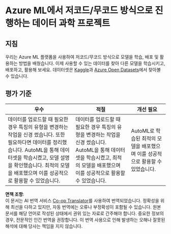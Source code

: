 <!--
CO_OP_TRANSLATOR_METADATA:
{
  "original_hash": "8fdc4a5fd9bc27a8d2ebef995dfbf73f",
  "translation_date": "2025-08-24T13:05:17+00:00",
  "source_file": "5-Data-Science-In-Cloud/18-Low-Code/assignment.md",
  "language_code": "ko"
}
-->
# Azure ML에서 저코드/무코드 방식으로 진행하는 데이터 과학 프로젝트

## 지침

우리는 Azure ML 플랫폼을 사용하여 저코드/무코드 방식으로 모델을 학습, 배포 및 활용하는 방법을 배웠습니다. 이제 사용할 수 있는 데이터를 찾아 다른 모델을 학습시키고, 배포하고, 활용해 보세요. 데이터셋은 [Kaggle](https://kaggle.com)과 [Azure Open Datasets](https://azure.microsoft.com/services/open-datasets/catalog?WT.mc_id=academic-77958-bethanycheum&ocid=AID3041109)에서 찾아볼 수 있습니다.

## 평가 기준

| 우수 | 적절 | 개선 필요 |
|------|------|----------|
| 데이터를 업로드할 때 필요한 경우 특징의 유형을 변경하는 작업을 신경 썼습니다. 또한 필요하다면 데이터를 정리했습니다. AutoML을 통해 데이터셋을 학습시켰고, 모델 설명을 확인했습니다. 최적의 모델을 배포했으며 이를 성공적으로 활용할 수 있었습니다. | 데이터를 업로드할 때 필요한 경우 특징의 유형을 변경하는 작업을 신경 썼습니다. AutoML을 통해 데이터셋을 학습시켰고, 최적의 모델을 배포했으며 이를 성공적으로 활용할 수 있었습니다. | AutoML로 학습된 최적의 모델을 배포했으며 이를 성공적으로 활용할 수 있었습니다. |

**면책 조항**:  
이 문서는 AI 번역 서비스 [Co-op Translator](https://github.com/Azure/co-op-translator)를 사용하여 번역되었습니다. 정확성을 위해 최선을 다하고 있지만, 자동 번역에는 오류나 부정확성이 포함될 수 있습니다. 원본 문서를 해당 언어로 작성된 상태에서 권위 있는 자료로 간주해야 합니다. 중요한 정보의 경우, 전문적인 인간 번역을 권장합니다. 이 번역 사용으로 인해 발생하는 오해나 잘못된 해석에 대해 당사는 책임을 지지 않습니다.